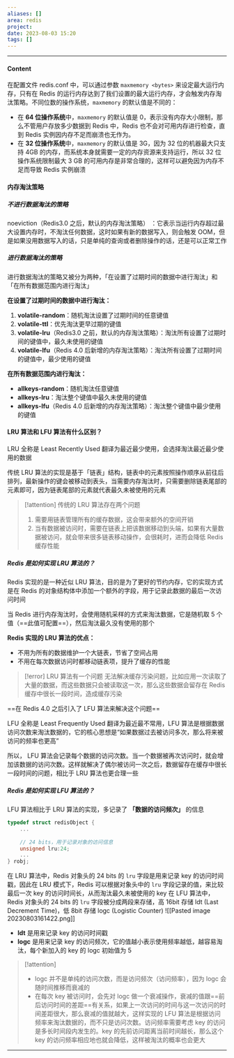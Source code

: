 ```yaml
---
aliases: []
area: redis
project: 
date: 2023-08-03 15:20
tags: []
---
```

---
#### Content
在配置文件 redis.conf 中，可以通过参数 `maxmemory <bytes>` 来设定最大运行内存，只有在 Redis 的运行内存达到了我们设置的最大运行内存，才会触发内存淘汰策略。不同位数的操作系统，`maxmemory` 的默认值是不同的：
- 在 **64 位操作系统**中，`maxmemory` 的默认值是 0，表示没有内存大小限制，那么不管用户存放多少数据到 Redis 中，Redis 也不会对可用内存进行检查，直到 Redis 实例因内存不足而崩溃也无作为。
- 在 **32 位操作系统**中，`maxmemory` 的默认值是 3G，因为 32 位的机器最大只支持 4GB 的内存，而系统本身就需要一定的内存资源来支持运行，所以 32 位操作系统限制最大 3 GB 的可用内存是非常合理的，这样可以避免因为内存不足而导致 Redis 实例崩溃

#### 内存淘汰策略
##### 不进行数据淘汰的策略
noeviction（Redis3.0 之后，默认的内存淘汰策略） ：它表示当运行内存超过最大设置内存时，不淘汰任何数据，这时如果有新的数据写入，则会触发 OOM，但是如果没用数据写入的话，只是单纯的查询或者删除操作的话，还是可以正常工作

##### 进行数据淘汰的策略
进行数据淘汰的策略又被分为两种，「在设置了过期时间的数据中进行淘汰」和「在所有数据范围内进行淘汰」

**在设置了过期时间的数据中进行淘汰：**
1. **volatile-random**：随机淘汰设置了过期时间的任意键值
2. **volatile-ttl**：优先淘汰更早过期的键值
3. **volatile-lru**（Redis3.0 之前，默认的内存淘汰策略）：淘汰所有设置了过期时间的键值中，最久未使用的键值
4. **volatile-lfu**（Redis 4.0 后新增的内存淘汰策略）：淘汰所有设置了过期时间的键值中，最少使用的键值

**在所有数据范围内进行淘汰：**
- **allkeys-random**：随机淘汰任意键值
- **allkeys-lru**：淘汰整个键值中最久未使用的键值
- **allkeys-lfu**（Redis 4.0 后新增的内存淘汰策略）：淘汰整个键值中最少使用的键值

#### LRU 算法和 LFU 算法有什么区别？
LRU 全称是 Least Recently Used 翻译为最近最少使用，会选择淘汰最近最少使用的数据

传统 LRU 算法的实现是基于「链表」结构，链表中的元素按照操作顺序从前往后排列，最新操作的键会被移动到表头，当需要内存淘汰时，只需要删除链表尾部的元素即可，因为链表尾部的元素就代表最久未被使用的元素

> [!attention] 传统的 LRU 算法存在两个问题
> 1. 需要用链表管理所有的缓存数据，这会带来额外的空间开销
> 2. 当有数据被访问时，需要在链表上把该数据移动到头端，如果有大量数据被访问，就会带来很多链表移动操作，会很耗时，进而会降低 Redis 缓存性能

##### Redis 是如何实现 LRU 算法的？
Redis 实现的是一种近似 LRU 算法，目的是为了更好的节约内存，它的实现方式是在 Redis 的对象结构体中添加一个额外的字段，用于记录此数据的最后一次访问时间

当 Redis 进行内存淘汰时，会使用随机采样的方式来淘汰数据，它是随机取 5 个值（==此值可配置==），然后淘汰最久没有使用的那个

**Redis 实现的 LRU 算法的优点：**
- 不用为所有的数据维护一个大链表，节省了空间占用
- 不用在每次数据访问时都移动链表项，提升了缓存的性能

> [!error] LRU 算法有一个问题
> 无法解决缓存污染问题，比如应用一次读取了大量的数据，而这些数据只会被读取这一次，那么这些数据会留存在 Redis 缓存中很长一段时间，造成缓存污染

==在 Redis 4.0 之后引入了 LFU 算法来解决这个问题==

LFU 全称是 Least Frequently Used 翻译为最近最不常用，LFU 算法是根据数据访问次数来淘汰数据的，它的核心思想是“如果数据过去被访问多次，那么将来被访问的频率也更高”

所以， LFU 算法会记录每个数据的访问次数。当一个数据被再次访问时，就会增加该数据的访问次数。这样就解决了偶尔被访问一次之后，数据留存在缓存中很长一段时间的问题，相比于 LRU 算法也更合理一些

##### Redis 是如何实现 LFU 算法的？
LFU 算法相比于 LRU 算法的实现，多记录了 **「数据的访问频次」** 的信息
```cpp
typedef struct redisObject {
    ...
      
    // 24 bits，用于记录对象的访问信息
    unsigned lru:24;  
    ...
} robj;
```

在 LRU 算法中，Redis 对象头的 24 bits 的 `lru` 字段是用来记录 key 的访问时间戳，因此在 LRU 模式下，Redis 可以根据对象头中的 `lru` 字段记录的值，来比较最后一次 key 的访问时间长，从而淘汰最久未被使用的 key
在 LFU 算法中，Redis 对象头的 24 bits 的 `lru` 字段被分成两段来存储，高 16bit 存储 ldt (Last Decrement Time)，低 8bit 存储 logc (Logistic Counter)
![[Pasted image 20230803161422.png]]

- **ldt** 是用来记录 key 的访问时间戳
- **logc** 是用来记录 key 的访问频次，它的值越小表示使用频率越低，越容易淘汰，每个新加入的 key 的 logc 初始值为 5

> [!attention] 
> - logc 并不是单纯的访问次数，而是访问频次（访问频率），因为 logc 会随时间推移而衰减的
> - 在每次 key 被访问时，会先对 logc 做一个衰减操作，衰减的值跟==前后访问时间的差距==有关系，如果上一次访问的时间与这一次访问的时间差距很大，那么衰减的值就越大，这样实现的 LFU 算法是根据访问频率来淘汰数据的，而不只是访问次数。访问频率需要考虑 key 的访问是多长时间段内发生的。key 的先前访问距离当前时间越长，那么这个 key 的访问频率相应地也就会降低，这样被淘汰的概率也会更大




---
